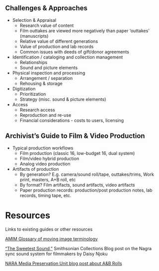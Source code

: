 ## Challenges & Approaches
  * Selection & Appraisal
    * Research value of content
    * Film outtakes are viewed more negatively than paper ‘outtakes’ (manuscripts)
    * Relative value of different generations
    * Value of production and lab records
    * Common issues with deeds of gift/donor agreements
  * Identification / cataloging and collection management
    * Relationships
    * Sound and picture elements
  * Physical inspection and processing
    * Arrangement / separation
    * Rehousing & storage
  * Digitization
    * Prioritization
    * Strategy (misc. sound & picture elements)
  * Access
    * Research access
    * Reproduction and re-use
    * Financial considerations - costs to users, licensing

## Archivist’s Guide to Film & Video Production
  * Typical production workflows
    * Film production (classic 16, low-budget 16, dual system)
    * Film/video hybrid production
    * Analog video production
  * Artifacts of production
    * By generation? E.g. camera/sound roll/tape, outtakes/trims, Work print, masters, A+B roll, etc
    * By format? Film artifacts, sound artifacts, video artifacts
    * Paper production records: production/post production notes, lab records, timing tape, etc.


# Resources
Links to existing guides or other resources

[AMIM Glossary of moving image terminology](http://www.loc.gov/catdir/cpso/app-glos.html)

[“The Sweetest Sound,”](http://si-siris.blogspot.com/2013/03/the-sweetest-sound.html) Smithsonian Collections Blog post on the Nagra sync sound system for filmmakers by Daisy Njoku
 
[NARA Media Preservation Unit blog post about A&B Rolls](http://unwritten-record.blogs.archives.gov/2016/02/18/film-preservation-201-exploring-ab-rolls-with-jenny-is-a-good-thing/)

